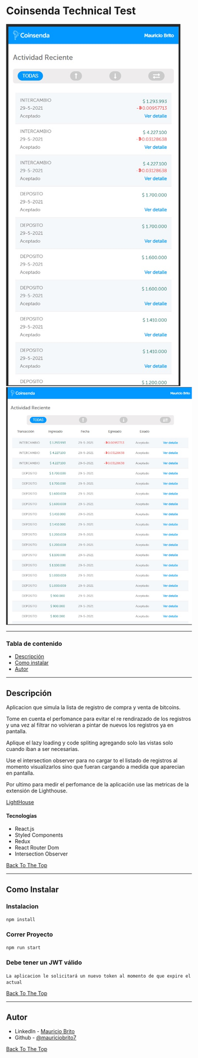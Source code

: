 # Coinsenda Technical Test

![Coinsenda APP mobile](./src/assets/img/mobile.jpg)
![Coinsenda APP mobile](./src/assets/img/tablet.jpg)

---

### Tabla de contenido

- [Descripción](#descripcion)
- [Como instalar](#como-instalar)
- [Autor](#autor)

---

## Descripción

Aplicacion que simula la lista de registro de compra y venta de bitcoins.

Tome en cuenta el perfomance para evitar el re rendirazado de los registros y una vez al filtrar no volvieran a pintar de nuevos los registros ya en pantalla.

Aplique el lazy loading y code spliting agregando solo las vistas solo cuando iban a ser necesarias.

Use el intersection observer para no cargar to el listado de registros al momento visualizarlos sino que fueran cargando a medida que aparecian en pantalla.

Por ultimo para medir el perfomance de la aplicación use las metricas de la extensión de Lighthouse.

[LightHouse](./src/assets/metricas.pdf)

#### Tecnologías

- React.js
- Styled Components
- Redux
- React Router Dom
- Intersection Observer

[Back To The Top](#netflix-clone-app)

---

## Como Instalar

### Instalacion

`npm install`

### Correr Proyecto

`npm run start`

### Debe tener un JWT válido

`La aplicacion le solicitará un nuevo token al momento de que expire el actual`

[Back To The Top](#netflix-clone-app)

---

## Autor

- LinkedIn - [Mauricio Brito](https://www.linkedin.com/in/mauricio-brito-62b0a6140/)
- Github - [@mauriciobrito7](https://github.com/mauriciobrito7)

[Back To The Top](#coinsenda-technical-test)
